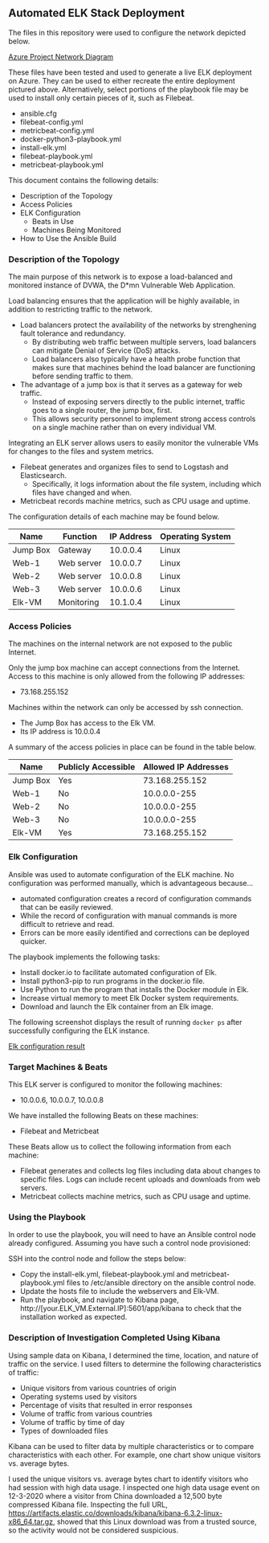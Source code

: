 ## Automated ELK Stack Deployment

The files in this repository were used to configure the network depicted below.

[Azure Project Network Diagram](Images/AzureProjectNetworkDiagram.png)

These files have been tested and used to generate a live ELK deployment on Azure. They can be used to either recreate the entire deployment pictured above. Alternatively, select portions of the playbook file may be used to install only certain pieces of it, such as Filebeat.

  - ansible.cfg
  - filebeat-config.yml
  - metricbeat-config.yml
  - docker-python3-playbook.yml
  - install-elk.yml
  - filebeat-playbook.yml
  - metricbeat-playbook.yml

This document contains the following details:
- Description of the Topology
- Access Policies
- ELK Configuration
  - Beats in Use
  - Machines Being Monitored
- How to Use the Ansible Build


### Description of the Topology

The main purpose of this network is to expose a load-balanced and monitored instance of DVWA, the D*mn Vulnerable Web Application.

Load balancing ensures that the application will be highly available, in addition to restricting traffic to the network.
- Load balancers protect the availability of the networks by strenghening fault tolerance and redundancy.
  - By distributing web traffic between multiple servers, load balancers can mitigate Denial of Service (DoS) attacks.
  - Load balancers also typically have a health probe function that makes sure that machines behind the load balancer are functioning before sending traffic to them.
- The advantage of a jump box is that it serves as a gateway for web traffic.
  - Instead of exposing servers directly to the public internet, traffic goes to a single router, the jump box, first.
  - This allows security personnel to implement strong access controls on a single machine rather than on every individual VM.

Integrating an ELK server allows users to easily monitor the vulnerable VMs for changes to the files and system metrics.
- Filebeat generates and organizes files to send to Logstash and Elasticsearch.
  - Specifically, it logs information about the file system, including which files have changed and when.
- Metricbeat records machine metrics, such as CPU usage and uptime.

The configuration details of each machine may be found below.


| Name     | Function   | IP Address | Operating System |
|----------|------------|------------|------------------|
| Jump Box | Gateway    | 10.0.0.4   | Linux            |
| Web-1    | Web server | 10.0.0.7   | Linux            |
| Web-2    | Web server | 10.0.0.8   | Linux            |
| Web-3    | Web server | 10.0.0.6   | Linux            |
| Elk-VM   | Monitoring | 10.1.0.4   | Linux            |

### Access Policies

The machines on the internal network are not exposed to the public Internet. 

Only the jump box machine can accept connections from the Internet. Access to this machine is only allowed from the following IP addresses:
- 73.168.255.152

Machines within the network can only be accessed by ssh connection.
- The Jump Box has access to the Elk VM.
- Its IP address is 10.0.0.4

A summary of the access policies in place can be found in the table below.

| Name     | Publicly Accessible | Allowed IP Addresses |
|----------|---------------------|----------------------|
| Jump Box | Yes                 | 73.168.255.152       |
| Web-1    | No                  | 10.0.0.0-255         | 
| Web-2    | No                  | 10.0.0.0-255         |
| Web-3    | No                  | 10.0.0.0-255         |
| Elk-VM   | Yes                 | 73.168.255.152       |


### Elk Configuration

Ansible was used to automate configuration of the ELK machine. No configuration was performed manually, which is advantageous because...
- automated configuration creates a record of configuration commands that can be easily reviewed.
- While the record of configuration with manual commands is more difficult to retrieve and read.
- Errors can be more easily identified and corrections can be deployed quicker.

The playbook implements the following tasks:
- Install docker.io to facilitate automated configuration of Elk.
- Install python3-pip to run programs in the docker.io file.
- Use Python to run the program that installs the Docker module in Elk.
- Increase virtual memory to meet Elk Docker system requirements.
- Download and launch the Elk container from an Elk image.

The following screenshot displays the result of running `docker ps` after successfully configuring the ELK instance.

[Elk configuration result](Images/docker_ps_output.png)

### Target Machines & Beats
This ELK server is configured to monitor the following machines:
- 10.0.0.6, 10.0.0.7, 10.0.0.8

We have installed the following Beats on these machines:
- Filebeat and Metricbeat

These Beats allow us to collect the following information from each machine:
- Filebeat generates and collects log files including data about changes to specific files. Logs can include recent uploads and downloads from web servers.  
- Metricbeat collects machine metrics, such as CPU usage and uptime.

### Using the Playbook
In order to use the playbook, you will need to have an Ansible control node already configured. Assuming you have such a control node provisioned: 

SSH into the control node and follow the steps below:
- Copy the install-elk.yml, filebeat-playbook.yml and metricbeat-playbook.yml files to /etc/ansible directory on the ansible control node.
- Update the hosts file to include the webservers and Elk-VM.
- Run the playbook, and navigate to Kibana page, http://[your.ELK_VM.External.IP]:5601/app/kibana to check that the installation worked as expected.

### Description of Investigation Completed Using Kibana
Using sample data on Kibana, I determined the time, location, and nature of traffic on the service. I used filters to determine the following characteristics of traffic:
  - Unique visitors from various countries of origin
  - Operating systems used by visitors
  - Percentage of visits that resulted in error responses
  - Volume of traffic from various countries
  - Volume of traffic by time of day
  - Types of downloaded files

Kibana can be used to filter data by multiple characteristics or to compare characteristics with each other. For example, one chart show unique visitors vs. average bytes.

I used the unique visitors vs. average bytes chart to identify visitors who had session with high data usage. I inspected one high data usage event on 12-3-2020 where a visitor from China downloaded a 12,500 byte compressed Kibana file. Inspecting the full URL, https://artifacts.elastic.co/downloads/kibana/kibana-6.3.2-linux-x86_64.tar.gz, showed that this Linux download was from a trusted source, so the activity would not be considered suspicious.  
